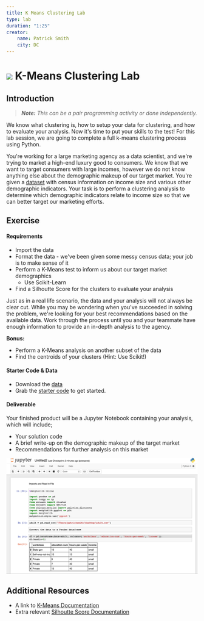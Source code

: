 ```yaml
---
title: K Means Clustering Lab
type: lab
duration: "1:25"
creator:
    name: Patrick Smith
    city: DC
---
```


# ![](https://ga-dash.s3.amazonaws.com/production/assets/logo-9f88ae6c9c3871690e33280fcf557f33.png) K-Means Clustering Lab

## Introduction

> ***Note:*** _This can be a pair programming activity or done independently._

We know what clustering is, how to setup your data for clustering, and how to evaluate your analysis. Now it's time to put your skills to the test! For this lab session, we are going to complete a full k-means clustering process using Python. 

You're working for a large marketing agency as a data scientist, and we're trying to market a high-end luxury good to consumers. We know that we want to target consumers with large incomes, however we do not know anything else about the demographic makeup of our target market. You're given a [dataset](./assets/datasets/adult.csv) with census information on income size and various other demographic indicators. Your task is to perform a clustering analysis to determine which demographic indicators relate to income size so that we can better target our marketing efforts.

## Exercise

#### Requirements

- Import the data
- Format the data - we've been given some messy census data; your job is to make sense of it
- Perform a K-Means test to inform us about our target market demographics
    - Use Scikit-Learn
- Find a Silhoutte Score for the clusters to evaluate your analysis

Just as in a real life scenario, the data and your analysis will not always be clear cut. While you may be wondering when you've succeeded in solving the problem,  we're looking for your best recommendations based on the available data. Work through the process until you and your teammate have enough information to provide an in-depth analysis to the agency.

**Bonus:**
- Perform a K-Means analysis on another subset of the data
- Find the centroids of your clusters (Hint: Use Scikit!)

#### Starter Code & Data

- Download the [data](./assets/datasets/adult.csv)
- Grab the [starter code](./code/starter-code/starter-code.ipynb) to get started. 

#### Deliverable

Your finished product will be a Jupyter Notebook containing your analysis, which will include;

- Your solution code
- A brief write-up on the demographic makeup of the target market 
- Recommendations for further analysis on this market

![example](./assets/images/notebook.png)

## Additional Resources

- A link to [K-Means Documentation](http://scikit-learn.org/stable/modules/generated/sklearn.cluster.KMeans.html)
- Extra relevant [Silhoutte Score Documentation](http://scikit-learn.org/stable/modules/generated/sklearn.metrics.silhouette_score.html)
